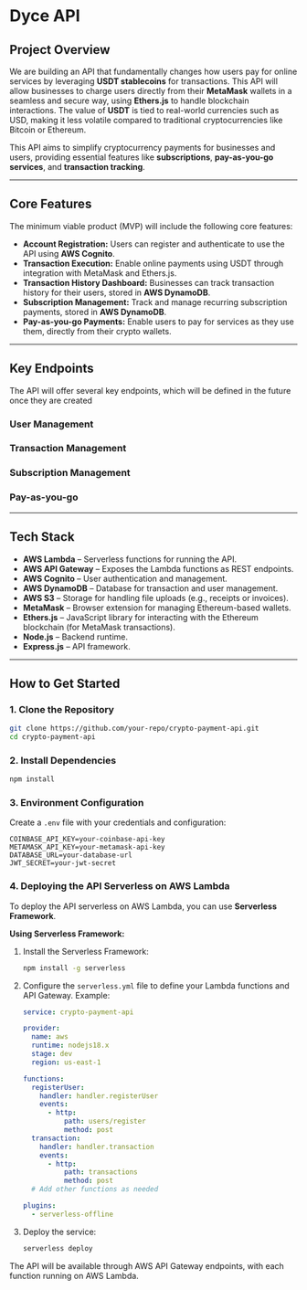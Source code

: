 # **Dyce API**

## **Project Overview**
We are building an API that fundamentally changes how users pay for online services by leveraging **USDT stablecoins** for transactions. This API will allow businesses to charge users directly from their **MetaMask** wallets in a seamless and secure way, using **Ethers.js** to handle blockchain interactions. The value of **USDT** is tied to real-world currencies such as USD, making it less volatile compared to traditional cryptocurrencies like Bitcoin or Ethereum.

This API aims to simplify cryptocurrency payments for businesses and users, providing essential features like **subscriptions**, **pay-as-you-go services**, and **transaction tracking**.

---

## **Core Features**
The minimum viable product (MVP) will include the following core features:

- **Account Registration:** Users can register and authenticate to use the API using **AWS Cognito**.
- **Transaction Execution:** Enable online payments using USDT through integration with MetaMask and Ethers.js.
- **Transaction History Dashboard:** Businesses can track transaction history for their users, stored in **AWS DynamoDB**.
- **Subscription Management:** Track and manage recurring subscription payments, stored in **AWS DynamoDB**.
- **Pay-as-you-go Payments:** Enable users to pay for services as they use them, directly from their crypto wallets.

---

## **Key Endpoints**
The API will offer several key endpoints, which will be defined in the future once they are created

### **User Management**

### **Transaction Management**

### **Subscription Management**

### **Pay-as-you-go**

---

## **Tech Stack**
- **AWS Lambda** – Serverless functions for running the API.
- **AWS API Gateway** – Exposes the Lambda functions as REST endpoints.
- **AWS Cognito** – User authentication and management.
- **AWS DynamoDB** – Database for transaction and user management.
- **AWS S3** – Storage for handling file uploads (e.g., receipts or invoices).
- **MetaMask** – Browser extension for managing Ethereum-based wallets.
- **Ethers.js** – JavaScript library for interacting with the Ethereum blockchain (for MetaMask transactions).
- **Node.js** – Backend runtime.
- **Express.js** – API framework.

---

## **How to Get Started**

### **1. Clone the Repository**
```bash
git clone https://github.com/your-repo/crypto-payment-api.git
cd crypto-payment-api
```

### **2. Install Dependencies**
```bash
npm install
```

### **3. Environment Configuration**
Create a `.env` file with your credentials and configuration:
```env
COINBASE_API_KEY=your-coinbase-api-key
METAMASK_API_KEY=your-metamask-api-key
DATABASE_URL=your-database-url
JWT_SECRET=your-jwt-secret
```

### **4. Deploying the API Serverless on AWS Lambda**
To deploy the API serverless on AWS Lambda, you can use **Serverless Framework**.

**Using Serverless Framework:**
1. Install the Serverless Framework:
   ```bash
   npm install -g serverless
   ```

2. Configure the `serverless.yml` file to define your Lambda functions and API Gateway.
   Example:
   ```yaml
   service: crypto-payment-api

   provider:
     name: aws
     runtime: nodejs18.x
     stage: dev
     region: us-east-1

   functions:
     registerUser:
       handler: handler.registerUser
       events:
         - http:
             path: users/register
             method: post
     transaction:
       handler: handler.transaction
       events:
         - http:
             path: transactions
             method: post
     # Add other functions as needed

   plugins:
     - serverless-offline
   ```

3. Deploy the service:
   ```bash
   serverless deploy
   ```

The API will be available through AWS API Gateway endpoints, with each function running on AWS Lambda.
